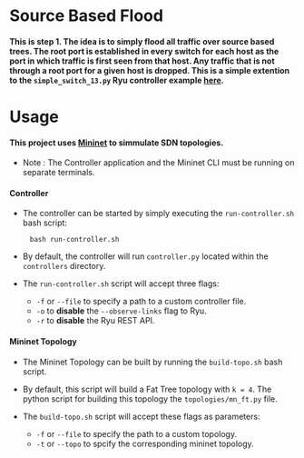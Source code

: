 # Source Based Flood
#### This is step 1. The idea is to simply flood all traffic over source based trees. The root port is established in every switch for each host as the port in which traffic is first seen from that host. Any traffic that is not through a root port for a given host is dropped. This is a simple extention to the ```simple_switch_13.py``` Ryu controller example [here](https://github.com/osrg/ryu/blob/master/ryu/app/simple_switch_13.py).

# Usage

#### This project uses [Mininet](http://mininet.org/) to simmulate SDN topologies. 

- Note : The Controller application and the Mininet CLI must be running on separate terminals.

#### Controller

- The controller can be started by simply executing the `run-controller.sh` bash script: 
```
     bash run-controller.sh 
```
- By default, the controller will run `controller.py` located within the `controllers` directory. 

- The `run-controller.sh` script will accept three flags:
	- `-f` or `--file` to specify a path to a custom controller file. 
	- `-o` to **disable** the `--observe-links` flag to Ryu.
	- `-r` to **disable** the Ryu REST API.  


#### Mininet Topology

- The Mininet Topology can be built by running the `build-topo.sh` bash script. 
- By default, this script will build a Fat Tree topology with `k = 4`. The python script for building this topology the `topologies/mn_ft.py` file. 

- The `build-topo.sh` script will accept these flags as parameters:
	- `-f` or `--file` to specify the path to a custom topology.
	- `-t` or `--topo` to spcify the corresponding mininet topology.




